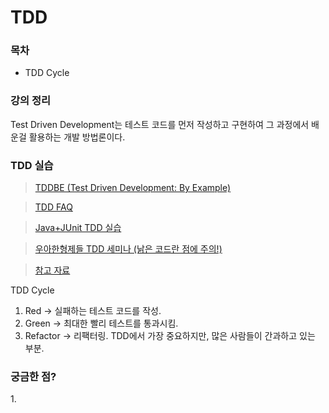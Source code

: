 # TDD

### 목차

* TDD Cycle

### 강의 정리

Test Driven Development는 테스트 코드를 먼저 작성하고 구현하여 그 과정에서 배운걸 활용하는 개발 방법론이다.&#x20;

### TDD 실습

> [TDDBE (Test Driven Development: By Example)](http://aladin.kr/p/dGXdZ)

> [TDD FAQ](https://github.com/ahastudio/til/blob/main/blog/2016/12-03-tdd-faq.md)

> [Java+JUnit TDD 실습](https://www.youtube.com/playlist?list=PLbdtsbZUwdeRirBYnWrMSvKYS4CcmXCeU)

> [우아한형제들 TDD 세미나 (낡은 코드란 점에 주의!)](https://youtu.be/-hqiLswBiY8)

> [참고 자료](https://github.com/ahastudio/til/blob/main/agile/test-driven-development.md)

TDD Cycle

1. Red → 실패하는 테스트 코드를 작성.
2. Green → 최대한 빨리 테스트를 통과시킴.
3. Refactor → 리팩터링. TDD에서 가장 중요하지만, 많은 사람들이 간과하고 있는 부분.

### 궁금한 점?

1\.
